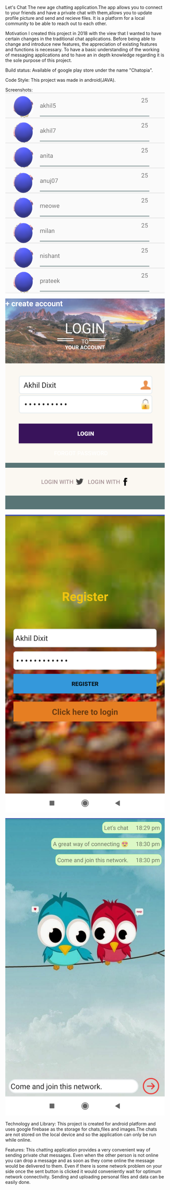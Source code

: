 Let's Chat
The new age chatting application.The app allows you to connect to your friends and have a private chat with them,allows you to update 
profile picture and send and recieve files. It is a platform for a local community to be able to reach out to each other.

Motivation
I created this project in 2018 with the view that I wanted to have certain changes in the traditional chat applications. Before being able
to change and introduce new features, the appreciation of existing features and functions is necessary. To have a basic understanding 
of the working of messaging applications and to have an in depth knowledge regarding it is the sole purpose of this project.

Build status:
Available of google play store under the name "Chatopia".

Code Style:
This project was made in android(JAVA).

Screenshots:
![alt text](https://github.com/AkhilDixit1998/ChatApplication/blob/master/chat%20app%20ss/chats.png)

![alt text](https://github.com/AkhilDixit1998/ChatApplication/blob/master/chat%20app%20ss/login.png)

![alt text](https://github.com/AkhilDixit1998/ChatApplication/blob/master/chat%20app%20ss/register.png)

![alt text](https://github.com/AkhilDixit1998/ChatApplication/blob/master/chat%20app%20ss/personal%20chat.png)

Technology and Library:
This project is created for android platform and uses google firebase as the storage for chats,files and images.The chats are not stored
on the local device and so the application can only be run while online.

Features:
This chatting application provides a very convenient way of sending private chat messages. Even when the other person is not online 
you can drop a message and as soon as they come online the message would be delivered to them. Even if there is some network problem 
on your side once the sent button is clicked it would conveniently wait for optimum network connectivity. Sending and uploading personal
files and data can be easily done.



